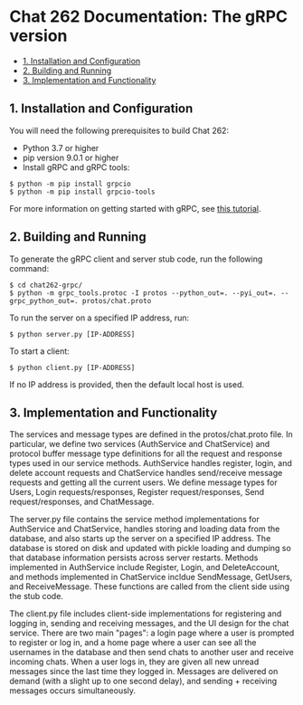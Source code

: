 #  Chat 262 Documentation: The gRPC version

- [1. Installation and Configuration](#1-installation)
- [2. Building and Running](#2-build)
- [3. Implementation and Functionality](#3-implementation)


## 1. Installation and Configuration

You will need the following prerequisites to build Chat 262:

- Python 3.7 or higher
- pip version 9.0.1 or higher
- Install gRPC and gRPC tools:
```console
$ python -m pip install grpcio
$ python -m pip install grpcio-tools
```
For more information on getting started with gRPC, see [this tutorial](https://grpc.io/docs/languages/python/quickstart/). 


## 2. Building and Running

To generate the gRPC client and server stub code, run the following command:

```console
$ cd chat262-grpc/
$ python -m grpc_tools.protoc -I protos --python_out=. --pyi_out=. --grpc_python_out=. protos/chat.proto
```

To run the server on a specified IP address, run:

```console
$ python server.py [IP-ADDRESS]
```

To start a client:

```console
$ python client.py [IP-ADDRESS]
```
If no IP address is provided, then the default local host is used. 

## 3. Implementation and Functionality

The services and message types are defined in the protos/chat.proto file. In particular, we define two services (AuthService and ChatService) and protocol buffer message type definitions for all the request and response types used in our service methods. AuthService handles register, login, and delete account requests and ChatService handles send/receive message requests and getting all the current users. We define message types for Users, Login requests/responses, Register request/responses, Send request/responses, and ChatMessage.

The server.py file contains the service method implementations for AuthService and ChatService, handles storing and loading data from the database, and also starts up the server on a specified IP address. The database is stored on disk and updated with pickle loading and dumping so that database information persists across server restarts. Methods implemented in AuthService include Register, Login, and DeleteAccount, and methods implemented in ChatService incldue SendMessage, GetUsers, and ReceiveMessage. These functions are called from the client side using the stub code.

The client.py file includes client-side implementations for registering and logging in, sending and receiving messages, and the UI design for the chat service. There are two main "pages": a login page where a user is prompted to register or log in, and a home page where a user can see all the usernames in the database and then send chats to another user and receive incoming chats. When a user logs in, they are given all new unread messages since the last time they logged in. Messages are delivered on demand (with a slight up to one second delay), and sending + receiving messages occurs simultaneously.


